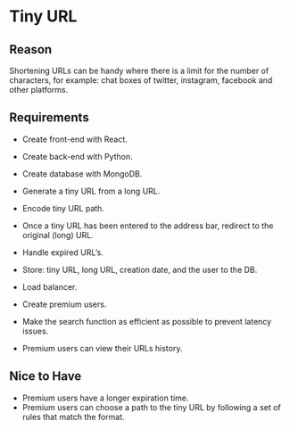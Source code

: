 # Tiny URL

## Reason
Shortening URLs can be handy where there is a limit for the number of characters, for example: chat boxes of twitter, instagram, facebook and other platforms.

## Requirements
- Create front-end with React.
- Create back-end with Python.
- Create database with MongoDB.

- Generate a tiny URL from a long URL.
- Encode tiny URL path.
- Once a tiny URL has been entered to the address bar, redirect to the original (long) URL.
- Handle expired URL’s.
- Store: tiny URL, long URL, creation date, and the user to the DB.
- Load balancer.
- Create premium users.
- Make the search function as efficient as possible to prevent latency issues.
- Premium users can view their URLs history.

## Nice to Have
- Premium users have a longer expiration time.
- Premium users can choose a path to the tiny URL by following a set of rules that match the format.